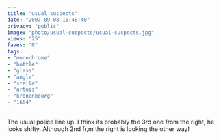 ```yaml
---
title: "usual suspects"
date: "2007-09-08 15:48:40"
privacy: "public"
image: "photo/usual-suspects/usual-suspects.jpg"
views: "25"
faves: "0"
tags:
- "monochrome"
- "bottle"
- "glass"
- "angle"
- "stella"
- "artois"
- "kronenbourg"
- "1664"
---
```

The usual police line up. I think its probably the 3rd one from the right, he looks shifty. Although 2nd fr,m the right is looking the other way!

